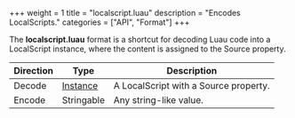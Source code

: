 +++
weight = 1
title = "localscript.luau"
description = "Encodes LocalScripts."
categories = ["API", "Format"]
+++

The **localscript.luau** format is a shortcut for decoding Luau code into
a LocalScript instance, where the content is assigned to the Source
property.

| Direction | Type | Description |
| --- | --- | --- |
| Decode | [Instance](/api/types/Instance) | A LocalScript with a Source property. |
| Encode | Stringable | Any string-like value. |